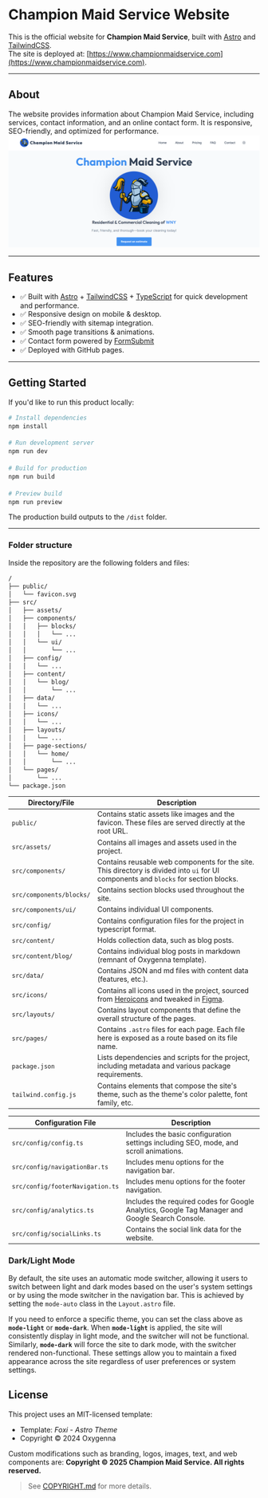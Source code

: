 # Champion Maid Service Website

This is the official website for **Champion Maid Service**, built with [Astro](https://astro.build/) and [TailwindCSS](https://tailwindcss.com/).  
The site is deployed at: [https://www.championmaidservice.com](https://www.championmaidservice.com).

---

## About

The website provides information about Champion Maid Service, including services, contact information, and an online contact form.
It is responsive, SEO-friendly, and optimized for performance.
![Website-Home-Page](src/assets/champion-maid-service-home.png)

---

## Features

-   ✅ Built with [Astro](https://astro.build/) + [TailwindCSS](https://tailwindcss.com/) + [TypeScript](https://www.typescriptlang.org/) for quick development and performance.
-   ✅ Responsive design on mobile & desktop.
-   ✅ SEO-friendly with sitemap integration.
-   ✅ Smooth page transitions & animations.
-   ✅ Contact form powered by [FormSubmit](https://formsubmit.co/)
-   ✅ Deployed with GitHub pages.

---

## Getting Started

If you'd like to run this product locally:

```bash
# Install dependencies
npm install

# Run development server
npm run dev

# Build for production
npm run build

# Preview build
npm run preview
```

The production build outputs to the `/dist` folder.

---

### Folder structure

Inside the repository are the following folders and files:

```plaintext
/
├── public/
│   └── favicon.svg
├── src/
│   ├── assets/
│   ├── components/
│   │   ├── blocks/
│   │   │   └── ...
│   │   └── ui/
│   │       └── ...
│   ├── config/
│   │   └── ...
│   ├── content/
│   │   └── blog/
│   │       └── ...
│   ├── data/
│   │   └── ...
│   ├── icons/
│   │   └── ...
│   ├── layouts/
│   │   └── ...
│   ├── page-sections/
│   │   └── home/
│   │       └── ...
│   └── pages/
│       └── ...
└── package.json
```

| Directory/File           | Description                                                                                                                             |
| ------------------------ | --------------------------------------------------------------------------------------------------------------------------------------- |
| `public/`                | Contains static assets like images and the favicon. These files are served directly at the root URL.                                    |
| `src/assets/`            | Contains all images and assets used in the project.                                                                                     |
| `src/components/`        | Contains reusable web components for the site. This directory is divided into `ui` for UI components and `blocks` for section blocks.   |
| `src/components/blocks/` | Contains section blocks used throughout the site.                                                                                       |
| `src/components/ui/`     | Contains individual UI components.                                                                                                      |
| `src/config/`            | Contains configuration files for the project in typescript format.                                                                      |
| `src/content/`           | Holds collection data, such as blog posts.                                                                                              |
| `src/content/blog/`      | Contains individual blog posts in markdown (remnant of Oxygenna template).                                                              |
| `src/data/`              | Contains JSON and md files with content data (features, etc.).                                                                          |
| `src/icons/`             | Contains all icons used in the project, sourced from [Heroicons](https://heroicons.com/) and tweaked in [Figma](https://www.figma.com). |
| `src/layouts/`           | Contains layout components that define the overall structure of the pages.                                                              |
| `src/pages/`             | Contains `.astro` files for each page. Each file here is exposed as a route based on its file name.                                     |
| `package.json`           | Lists dependencies and scripts for the project, including metadata and various package requirements.                                    |
| `tailwind.config.js`     | Contains elements that compose the site's theme, such as the theme's color palette, font family, etc.                                   |

| Configuration File               | Description                                                                                     |
| -------------------------------- | ----------------------------------------------------------------------------------------------- |
| `src/config/config.ts`           | Includes the basic configuration settings including SEO, mode, and scroll animations.           |
| `src/config/navigationBar.ts`    | Includes menu options for the navigation bar.                                                   |
| `src/config/footerNavigation.ts` | Includes menu options for the footer navigation.                                                |
| `src/config/analytics.ts`        | Includes the required codes for Google Analytics, Google Tag Manager and Google Search Console. |
| `src/config/socialLinks.ts`      | Contains the social link data for the website.                                                  |

### Dark/Light Mode

By default, the site uses an automatic mode switcher, allowing it users to switch between light and dark modes based on the user's system settings or by using the mode switcher in the navigation bar. This is achieved by setting the `mode-auto` class in the `Layout.astro` file.

If you need to enforce a specific theme, you can set the class above as **`mode-light`** or **`mode-dark`**. When **`mode-light`** is applied, the site will consistently display in light mode, and the switcher will not be functional. Similarly, **`mode-dark`** will force the site to dark mode, with the switcher rendered non-functional. These settings allow you to maintain a fixed appearance across the site regardless of user preferences or system settings.

## License

This project uses an MIT-licensed template:

-   Template: _Foxi - Astro Theme_
-   Copyright © 2024 Oxygenna

Custom modifications such as branding, logos, images, text, and web components are:
**Copyright © 2025 Champion Maid Service. All rights reserved.**

> See [COPYRIGHT.md](/COPYRIGHT.md) for more details.
